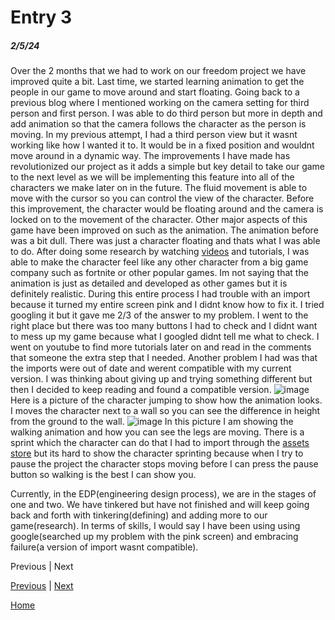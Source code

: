 # Entry 3
##### 2/5/24

Over the 2 months that we had to work on our freedom project we have improved quite a bit. Last time, we started learning animation to get the people in our game to move around and start floating. Going back to a previous blog where I mentioned working on the camera setting for third person and first person. I was able to do third person but more in depth and add animation so that the camera follows the character as the person is moving. In my previous attempt, I had a third person view but it wasnt working like how I wanted it to. It would be in a fixed position and wouldnt move around in a dynamic way. The improvements I have made has revolutionized our project as it adds a simple but key detail to take our game to the next level as we will be implementing this feature into all of the characters we make later on in the future. The fluid movement is able to move with the cursor so you can control the view of the character. Before this improvement, the character would be floating around and the camera is locked on to the movement of the character. Other major aspects of this game have been improved on such as the animation. The animation before was a bit dull. There was just a character floating and thats what I was able to do. After doing some research by watching [videos](https://www.youtube.com/watch?v=jXz5b_9z0Bc) and tutorials, I was able to make the character feel like any other character from a big game company such as fortnite or other popular games. Im not saying that the animation is just as detailed and developed as other games but it is definitely realistic. During this entire process I had trouble with an import because it turned my entire screen pink and I didnt know how to fix it. I tried googling it but it gave me 2/3 of the answer to my problem. I went to the right place but there was too many buttons I had to check and I didnt want to mess up my game because what I googled didnt tell me what to check. I went on youtube to find more tutorials later on and read in the comments that someone the extra step that I needed. Another problem I had was that the imports were out of date and werent compatible with my current version. I was thinking about giving up and trying something different but then I decided to keep reading and found a compatible version.
![image](https://github.com/jaidena2277/apcsa-freedom-project/assets/91745222/3b6486e5-95af-442c-8e06-f915cd944d1c)
Here is a picture of the character jumping to show how the animation looks. I moves the character next to a wall so you can see the difference in height from the ground to the wall. 
![image](https://github.com/jaidena2277/apcsa-freedom-project/assets/91745222/b042c910-99fd-4dfb-a037-ea2c9ef4aaef)
In this picture I am showing the walking animation and how you can see the legs are moving. There is a sprint which the character can do that I had to import through the [assets store](https://assetstore.unity.com/packages/essentials/starter-assets-thirdperson-updates-in-new-charactercontroller-pa-196526?aid=1101l96nj&pubref=starterassets&utm_campaign=unity_affiliate&utm_medium=affiliate&utm_source=partnerize-linkmaker) but its hard to show the character sprinting because when I try to pause the project the character stops moving before I can press the pause button so walking is the best I can show you.

Currently, in the EDP(engineering design process), we are in the stages of one and two. We have tinkered but have not finished and will keep going back and forth with tinkering(defining) and adding more to our game(research). In terms of skills, I would say I have been using using google(searched up my problem with the pink screen) and embracing failure(a version of import wasnt compatible).  

Previous | Next



[Previous](entry02.md) | [Next](entry04.md)

[Home](../README.md)
